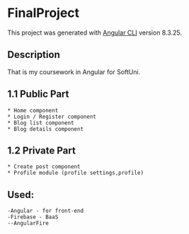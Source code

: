 # FinalProject

This project was generated with [Angular CLI](https://github.com/angular/angular-cli) version 8.3.25.

## Description

That is my coursework in Angular for SoftUni.


## 1.1 Public Part
    * Home component
    * Login / Register component
    * Blog list component
    * Blog details component


## 1.2 Private Part
    * Create post component
    * Profile module (profile settings,profile)

## Used:
    -Angular - for front-end
    -Firebase - BaaS
    --AngularFire


